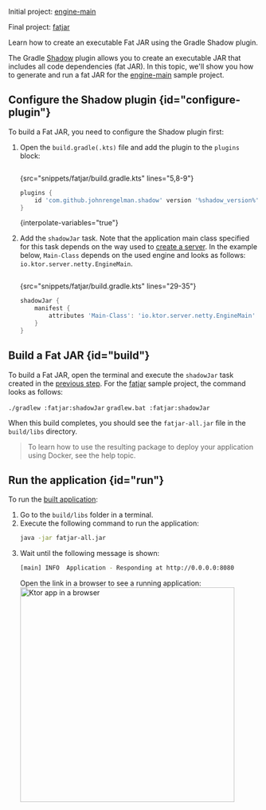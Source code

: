 [//]: # (title: Gradle Shadow plugin)

<microformat>
<p>
<control>Initial project</control>: <a href="https://github.com/ktorio/ktor-documentation/tree/%current-branch%/codeSnippets/snippets/engine-main">engine-main</a>
</p>
<p>
<control>Final project</control>: <a href="https://github.com/ktorio/ktor-documentation/tree/%current-branch%/codeSnippets/snippets/fatjar">fatjar</a>
</p>
</microformat>

<excerpt>Learn how to create an executable Fat JAR using the Gradle Shadow plugin.</excerpt>

The Gradle [Shadow](https://plugins.gradle.org/plugin/com.github.johnrengelman.shadow) plugin allows you to create an executable JAR that includes all code dependencies (fat JAR). In this topic, we'll show you how to generate and run a fat JAR for the [engine-main](https://github.com/ktorio/ktor-documentation/tree/%current-branch%/codeSnippets/snippets/engine-main) sample project.

## Configure the Shadow plugin {id="configure-plugin"}
To build a Fat JAR, you need to configure the Shadow plugin first:
1. Open the `build.gradle(.kts)` file and add the plugin to the `plugins` block:
   
   <tabs group="languages">
   <tab title="Gradle (Kotlin)" group-key="kotlin">

   ```kotlin
   ```
   {src="snippets/fatjar/build.gradle.kts" lines="5,8-9"}

   </tab>
   <tab title="Gradle (Groovy)" group-key="groovy">
   
   ```groovy
   plugins {
       id 'com.github.johnrengelman.shadow' version '%shadow_version%'
   }
   ```
   {interpolate-variables="true"}
   
   </tab>
   </tabs>

2. Add the `shadowJar` task. Note that the application main class specified for this task depends on the way used to [create a server](create_server.xml). 
   In the example below, `Main-Class` depends on the used engine and looks as follows: `io.ktor.server.netty.EngineMain`.

   <tabs group="languages">
   <tab title="Gradle (Kotlin)" group-key="kotlin">

   ```kotlin
   ```
   {src="snippets/fatjar/build.gradle.kts" lines="29-35"}

   </tab>
   <tab title="Gradle (Groovy)" group-key="groovy">

   ```groovy
   shadowJar {
       manifest {
           attributes 'Main-Class': 'io.ktor.server.netty.EngineMain'
       }
   }
   ```

   </tab>
   </tabs>


## Build a Fat JAR {id="build"}
To build a Fat JAR, open the terminal and execute the `shadowJar` task created in the [previous step](#configure-plugin).
For the [fatjar](https://github.com/ktorio/ktor-documentation/tree/%current-branch%/codeSnippets/snippets/fatjar) sample project, the command looks as follows:

<tabs group="os">
<tab title="Linux/MacOS" group-key="unix">
<code style="block" lang="Bash">./gradlew :fatjar:shadowJar</code>
</tab>
<tab title="Windows" group-key="windows">
<code style="block" lang="CMD">gradlew.bat :fatjar:shadowJar</code>
</tab>
</tabs>

When this build completes, you should see the `fatjar-all.jar` file in the `build/libs` directory.

> To learn how to use the resulting package to deploy your application using Docker, see the [](docker.md) help topic.


## Run the application {id="run"}
To run the [built application](#build):
1. Go to the `build/libs` folder in a terminal.
1. Execute the following command to run the application:
   ```Bash
   java -jar fatjar-all.jar
   ```
1. Wait until the following message is shown:
   ```Bash
   [main] INFO  Application - Responding at http://0.0.0.0:8080
   ```
   Open the link in a browser to see a running application:
   <img src="ktor_idea_new_project_browser.png" alt="Ktor app in a browser" width="430"/>
